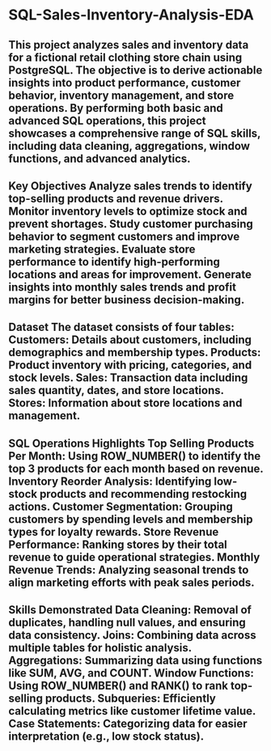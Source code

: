 # SQL-Sales-Inventory-Analysis-EDA
This project analyzes sales and inventory data for a fictional retail clothing store chain using PostgreSQL. The objective is to derive actionable insights into product performance, customer behavior, inventory management, and store operations. By performing both basic and advanced SQL operations, this project showcases a comprehensive range of SQL skills, including data cleaning, aggregations, window functions, and advanced analytics.
-------------------------------------------------------------------------------------------------------------------

Key Objectives
Analyze sales trends to identify top-selling products and revenue drivers.
Monitor inventory levels to optimize stock and prevent shortages.
Study customer purchasing behavior to segment customers and improve marketing strategies.
Evaluate store performance to identify high-performing locations and areas for improvement.
Generate insights into monthly sales trends and profit margins for better business decision-making.
--------------------------------------------------------------------------------------------------------------------

Dataset
The dataset consists of four tables:
Customers: Details about customers, including demographics and membership types.
Products: Product inventory with pricing, categories, and stock levels.
Sales: Transaction data including sales quantity, dates, and store locations.
Stores: Information about store locations and management.
--------------------------------------------------------------------------------------------------------------------

SQL Operations Highlights
Top Selling Products Per Month: Using ROW_NUMBER() to identify the top 3 products for each month based on revenue.
Inventory Reorder Analysis: Identifying low-stock products and recommending restocking actions.
Customer Segmentation: Grouping customers by spending levels and membership types for loyalty rewards.
Store Revenue Performance: Ranking stores by their total revenue to guide operational strategies.
Monthly Revenue Trends: Analyzing seasonal trends to align marketing efforts with peak sales periods.
--------------------------------------------------------------------------------------------------------------------

Skills Demonstrated
Data Cleaning: Removal of duplicates, handling null values, and ensuring data consistency.
Joins: Combining data across multiple tables for holistic analysis.
Aggregations: Summarizing data using functions like SUM, AVG, and COUNT.
Window Functions: Using ROW_NUMBER() and RANK() to rank top-selling products.
Subqueries: Efficiently calculating metrics like customer lifetime value.
Case Statements: Categorizing data for easier interpretation (e.g., low stock status).
--------------------------------------------------------------------------------------------------------------------
